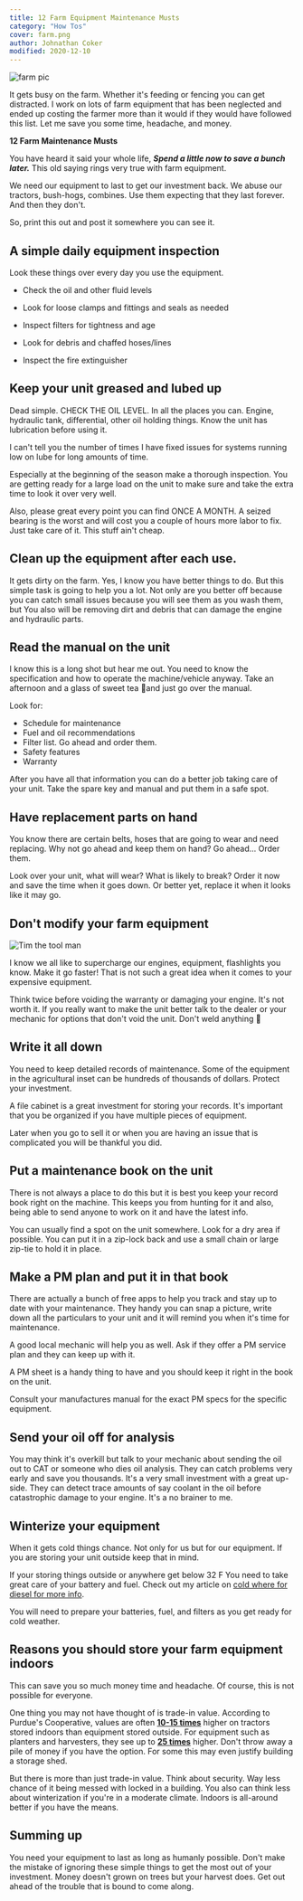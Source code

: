 ```yaml
---
title: 12 Farm Equipment Maintenance Musts
category: "How Tos"
cover: farm.png
author: Johnathan Coker
modified: 2020-12-10
---
```


![farm pic](farm.png)

It gets busy on the farm. Whether it's feeding or fencing you can get distracted. I work on lots of farm equipment that has been neglected and ended up costing the farmer more than it would if they would have followed this list. Let me save you some time, headache, and money.

**12 Farm Maintenance Musts**

You have heard it said your whole life, **_Spend a little now to save a bunch later._** This old saying rings very true with farm equipment.

We need our equipment to last to get our investment back. We abuse our tractors, bush-hogs, combines. Use them expecting that they last forever. And then they don't.

So, print this out and post it somewhere you can see it.

## A simple daily equipment inspection

Look these things over every day you use the equipment.

- Check the oil and other fluid levels

- Look for loose clamps and fittings and seals as needed
- Inspect filters for tightness and age
- Look for debris and chaffed hoses/lines
- Inspect the fire extinguisher

## **Keep your unit greased and lubed up**

Dead simple. CHECK THE OIL LEVEL. In all the places you can. Engine, hydraulic tank, differential, other oil holding things. Know the unit has lubrication before using it.

I can't tell you the number of times I have fixed issues for systems running low on lube for long amounts of time.

Especially at the beginning of the season make a thorough inspection. You are getting ready for a large load on the unit to make sure and take the extra time to look it over very well.

Also, please great every point you can find ONCE A MONTH. A seized bearing is the worst and will cost you a couple of hours more labor to fix. Just take care of it. This stuff ain't cheap.

## **Clean up the equipment after each use.**

It gets dirty on the farm. Yes, I know you have better things to do. But this simple task is going to help you a lot. Not only are you better off because you can catch small issues because you will see them as you wash them, but You also will be removing dirt and debris that can damage the engine and hydraulic parts.

## Read the manual on the unit

I know this is a long shot but hear me out. You need to know the specification and how to operate the machine/vehicle anyway. Take an afternoon and a glass of sweet tea 🍹and just go over the manual.

Look for:

- Schedule for maintenance
- Fuel and oil recommendations
- Filter list. Go ahead and order them.
- Safety features
- Warranty

After you have all that information you can do a better job taking care of your unit. Take the spare key and manual and put them in a safe spot.

## **Have replacement parts on hand**

You know there are certain belts, hoses that are going to wear and need replacing. Why not go ahead and keep them on hand? Go ahead... Order them.

Look over your unit, what will wear? What is likely to break? Order it now and save the time when it goes down. Or better yet, replace it when it looks like it may go.

## Don't modify your farm equipment

![Tim the tool man](tim.jpg)

I know we all like to supercharge our engines, equipment, flashlights you know. Make it go faster! That is not such a great idea when it comes to your expensive equipment.

Think twice before voiding the warranty or damaging your engine. It's not worth it. If you really want to make the unit better talk to the dealer or your mechanic for options that don't void the unit. Don't weld anything 🤣

## **Write it all down**

You need to keep detailed records of maintenance. Some of the equipment in the agricultural inset can be hundreds of thousands of dollars. Protect your investment.

A file cabinet is a great investment for storing your records. It's important that you be organized if you have multiple pieces of equipment.

Later when you go to sell it or when you are having an issue that is complicated you will be thankful you did.

## **Put a maintenance book on the unit**

There is not always a place to do this but it is best you keep your record book right on the machine. This keeps you from hunting for it and also, being able to send anyone to work on it and have the latest info.

You can usually find a spot on the unit somewhere. Look for a dry area if possible. You can put it in a zip-lock back and use a small chain or large zip-tie to hold it in place.

## **Make a PM plan and put it in that book**

There are actually a bunch of free apps to help you track and stay up to date with your maintenance. They handy you can snap a picture, write down all the particulars to your unit and it will remind you when it's time for maintenance.

A good local mechanic will help you as well. Ask if they offer a PM service plan and they can keep up with it.

A PM sheet is a handy thing to have and you should keep it right in the book on the unit.

Consult your manufactures manual for the exact PM specs for the specific equipment.

## Send your oil off for analysis

You may think it's overkill but talk to your mechanic about sending the oil out to CAT or someone who dies oil analysis. They can catch problems very early and save you thousands. It's a very small investment with a great up-side. They can detect trace amounts of say coolant in the oil before catastrophic damage to your engine. It's a no brainer to me.

## Winterize your equipment

When it gets cold things chance. Not only for us but for our equipment. If you are storing your unit outside keep that in mind.

If your storing things outside or anywhere get below 32 F You need to take great care of your battery and fuel. Check out my article on [cold where for diesel for more info](/the-complete-guide-to-starting-a-diesel-in-cold-weather/).

You will need to prepare your batteries, fuel, and filters as you get ready for cold weather.

## Reasons you should store your farm equipment indoors

This can save you so much money time and headache. Of course, this is not possible for everyone.

One thing you may not have thought of is trade-in value. According to Purdue's Cooperative, values are often [**10-15 times**](https://www.extension.purdue.edu/extmedia/ae/ae-115.html) higher on tractors stored indoors than equipment stored outside. For equipment such as planters and harvesters, they see up to [**25 times**](https://www.extension.purdue.edu/extmedia/ae/ae-115.html) higher. Don't throw away a pile of money if you have the option. For some this may even justify building a storage shed.

But there is more than just trade-in value. Think about security. Way less chance of it being messed with locked in a building. You also can think less about winterization if you're in a moderate climate. Indoors is all-around better if you have the means.

## Summing up

You need your equipment to last as long as humanly possible. Don't make the mistake of ignoring these simple things to get the most out of your investment. Money doesn't grown on trees but your harvest does. Get out ahead of the trouble that is bound to come along.

